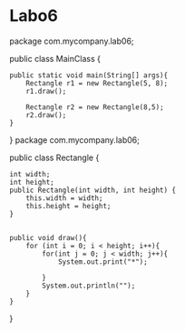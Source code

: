 # Labo6
package com.mycompany.lab06;

public class MainClass {
	
	public static void main(String[] args){
		Rectangle r1 = new Rectangle(5, 8);
		r1.draw();
		
		Rectangle r2 = new Rectangle(8,5);
		r2.draw();
	}
	
}
package com.mycompany.lab06;

public class Rectangle {
	
	int width;
	int height;
	public Rectangle(int width, int height) {
		this.width = width;
		this.height = height;
	}
	
	
	public void draw(){
		for (int i = 0; i < height; i++){
			for(int j = 0; j < width; j++){
				System.out.print("*");
				
			} 
			System.out.println("");
		}
	}
	
}
